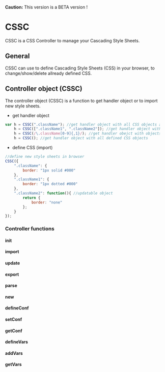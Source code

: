 **Caution:** This version is a BETA version !

# CSSC
CSSC is a CSS Controller to manage your Cascading Style Sheets.

## General
CSSC can use to define Cascading Style Sheets (CSS) in your browser, to change/show/delete allready defined CSS.

## Controller object (CSSC)
The controller object (CSSC) is a function to get handler object or to import new style sheets.

* get handler object
```javascript
var h = CSSC(".className"); //get handler object with all CSS objects are defined as .className
    h = CSSC([".className1", ".className2"]); //get handler object with .className1 and .className2
    h = CSSC(/\.className[0-9]{,1}/); //get handler obejct with objects matched to regular expression
    h = CSSC(); //get handler object with all defined CSS objects
```
* define CSS (import)
```javascript
//define new style sheets in browser
CSSC({
    ".className": {
        border: "1px solid #000"
    },
    ".className1": {
        border: "1px dotted #000"
    },
    ".className2": function(){ //updatable object
        return {
            border: "none"
        };
    }
});
```

### Controller functions
#### init
#### import
#### update
#### export
#### parse
#### new

#### defineConf
#### setConf
#### getConf
#### defineVars
#### addVars
#### getVars

